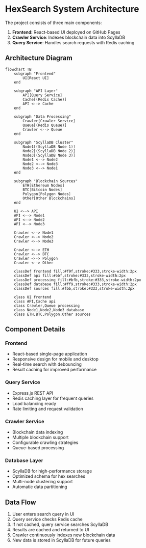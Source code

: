 # HexSearch System Architecture

The project consists of three main components:

1. **Frontend**: React-based UI deployed on GitHub Pages
2. **Crawler Service**: Indexes blockchain data into ScyllaDB
3. **Query Service**: Handles search requests with Redis caching

## Architecture Diagram

```mermaid
flowchart TB
    subgraph "Frontend"
        UI[React UI]
    end
    
    subgraph "API Layer"
        API[Query Service]
        Cache[(Redis Cache)]
        API <--> Cache
    end
    
    subgraph "Data Processing"
        Crawler[Crawler Service]
        Queue[(Redis Queue)]
        Crawler <--> Queue
    end
    
    subgraph "ScyllaDB Cluster"
        Node1[(ScyllaDB Node 1)]
        Node2[(ScyllaDB Node 2)]
        Node3[(ScyllaDB Node 3)]
        Node1 <--> Node2
        Node2 <--> Node3
        Node3 <--> Node1
    end
    
    subgraph "Blockchain Sources"
        ETH[Ethereum Nodes]
        BTC[Bitcoin Nodes]
        Polygon[Polygon Nodes]
        Other[Other Blockchains]
    end
    
    UI <--> API
    API <--> Node1
    API <--> Node2
    API <--> Node3
    
    Crawler <--> Node1
    Crawler <--> Node2
    Crawler <--> Node3
    
    Crawler <--> ETH
    Crawler <--> BTC
    Crawler <--> Polygon
    Crawler <--> Other
    
    classDef frontend fill:#f9f,stroke:#333,stroke-width:2px
    classDef api fill:#bbf,stroke:#333,stroke-width:2px
    classDef processing fill:#bfb,stroke:#333,stroke-width:2px
    classDef database fill:#ff9,stroke:#333,stroke-width:2px
    classDef sources fill:#fbb,stroke:#333,stroke-width:2px
    
    class UI frontend
    class API,Cache api
    class Crawler,Queue processing
    class Node1,Node2,Node3 database
    class ETH,BTC,Polygon,Other sources
```

## Component Details

### Frontend
- React-based single-page application
- Responsive design for mobile and desktop
- Real-time search with debouncing
- Result caching for improved performance

### Query Service
- Express.js REST API
- Redis caching layer for frequent queries
- Load balancing ready
- Rate limiting and request validation

### Crawler Service
- Blockchain data indexing
- Multiple blockchain support
- Configurable crawling strategies
- Queue-based processing

### Database Layer
- ScyllaDB for high-performance storage
- Optimized schema for hex searches
- Multi-node clustering support
- Automatic data partitioning

## Data Flow

1. User enters search query in UI
2. Query service checks Redis cache
3. If not cached, query service searches ScyllaDB
4. Results are cached and returned to UI
5. Crawler continuously indexes new blockchain data
6. New data is stored in ScyllaDB for future queries 
